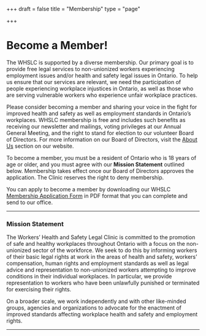 +++
draft = false
title = "Membership"
type = "page"

+++
# **Become a Member!**

The WHSLC is supported by a diverse membership. Our primary goal is to provide free legal services to non-unionized workers experiencing employment issues and/or health and safety legal issues in Ontario. To help us ensure that our services are relevant, we need the participation of people experiencing workplace injustices in Ontario, as well as those who are serving vulnerable workers who experience unfair workplace practices. 

Please consider becoming a member and sharing your voice in the fight for improved health and safety as well as employment standards in Ontario’s workplaces. WHSLC membership is free and includes such benefits as receiving our newsletter and mailings, voting privileges at our Annual General Meeting, and the right to stand for election to our volunteer Board of Directors. For more information on our Board of Directors, visit the [About Us](/about-us/) section on our website. 

To become a member, you must be a resident of Ontario who is 18 years of age or older, and you must agree with our **Mission Statement** outlined below. Membership takes effect once our Board of Directors approves the application. The Clinic reserves the right to deny membership.

You can apply to become a member by downloading our WHSLC [Membership Application Form](/publications/member-app-form.pdf) in PDF format that you can complete and send to our office.

-----
### Mission Statement

The Workers’ Health and Safety Legal Clinic is committed to the promotion of safe and healthy workplaces throughout Ontario with a focus on the non-unionized sector of the workforce. We seek to do this by informing workers of their basic legal rights at work in the areas of health and safety, workers’ compensation, human rights and employment standards as well as legal advice and representation to non-unionized workers attempting to improve conditions in their individual workplaces. In particular, we provide representation to workers who have been unlawfully punished or terminated for exercising their rights.

On a broader scale, we work independently and with other like-minded groups, agencies and organizations to advocate for the enactment of improved standards affecting workplace health and safety and employment rights.

-----